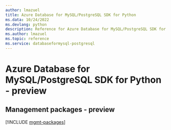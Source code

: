 ```yaml
---
author: lmazuel
title: Azure Database for MySQL/PostgreSQL SDK for Python
ms.data: 10/24/2022
ms.devlang: python
description: Reference for Azure Database for MySQL/PostgreSQL SDK for Python
ms.author: lmazuel
ms.topic: reference
ms.service: databaseformysql-postgresql
---
```

# Azure Database for MySQL/PostgreSQL SDK for Python - preview

## Management packages - preview
[!INCLUDE [mgmt-packages](database-for-mysql-postgresql-mgmt-index.md)]